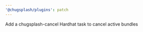 ```yaml
---
'@chugsplash/plugins': patch
---
```


Add a chugsplash-cancel Hardhat task to cancel active bundles
